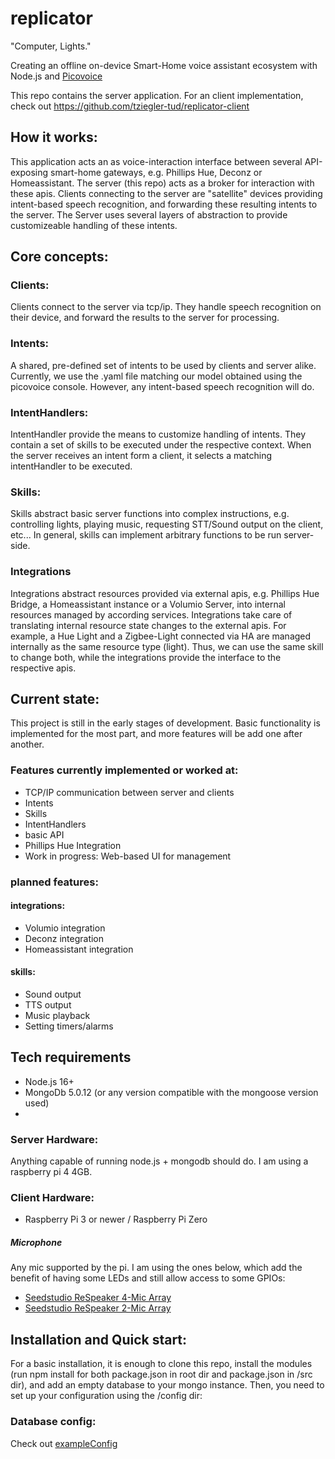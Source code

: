 # replicator

"Computer, Lights."

Creating an offline on-device Smart-Home voice assistant ecosystem with Node.js and [Picovoice](https://picovoice.ai)

This repo contains the server application. For an client implementation, check out https://github.com/tziegler-tud/replicator-client

## How it works:
This application acts an as voice-interaction interface between several API-exposing smart-home gateways, e.g. Phillips Hue, Deconz or Homeassistant.
The server (this repo) acts as a broker for interaction with these apis. Clients connecting to the server are "satellite" devices providing intent-based speech recognition, and forwarding these resulting intents to the server.
The Server uses several layers of abstraction to provide customizeable handling of these intents.

## Core concepts:

### Clients:
Clients connect to the server via tcp/ip. They handle speech recognition on their device, and forward the results to the server for processing.

### Intents:
A shared, pre-defined set of intents to be used by clients and server alike. Currently, we use the .yaml file matching our model obtained using the picovoice console. However, any intent-based speech recognition will do.

### IntentHandlers:
IntentHandler provide the means to customize handling of intents. They contain a set of skills to be executed under the respective context. When the server receives an intent form a client, it selects a matching intentHandler to be executed.

### Skills:
Skills abstract basic server functions into complex instructions, e.g. controlling lights, playing music, requesting STT/Sound output on the client, etc... In general, skills can implement arbitrary functions to be run server-side.

### Integrations
Integrations abstract resources provided via external apis, e.g. Phillips Hue Bridge, a Homeassistant instance or a Volumio Server, into internal resources managed by according services. Integrations take care of translating internal resource state changes to the external apis. For example, a Hue Light and a Zigbee-Light connected via HA are managed internally as the same resource type (light). Thus, we can use the same skill to change both, while the integrations provide the interface to the respective apis.

## Current state:
This project is still in the early stages of development. Basic functionality is implemented for the most part, and more features will be add one after another.


### Features currently implemented or worked at:
- TCP/IP communication between server and clients
- Intents
- Skills
- IntentHandlers
- basic API
- Phillips Hue Integration
- Work in progress: Web-based UI for management 

### planned features:
#### integrations:
- Volumio integration
- Deconz integration
- Homeassistant integration

#### skills:
- Sound output
- TTS output
- Music playback
- Setting timers/alarms

## Tech requirements
- Node.js 16+
- MongoDb 5.0.12 (or any version compatible with the mongoose version used)
- 
### Server Hardware:
Anything capable of running node.js + mongodb should do. I am using a raspberry pi 4 4GB. 

### Client Hardware:
- Raspberry Pi 3 or newer / Raspberry Pi Zero
##### Microphone
Any mic supported by the pi. I am using the ones below, which add the benefit of having some LEDs and still allow access to some GPIOs: 
- [Seedstudio ReSpeaker 4-Mic Array](https://wiki.seeedstudio.com/ReSpeaker_4_Mic_Array_for_Raspberry_Pi/)
- [Seedstudio ReSpeaker 2-Mic Array](https://wiki.seeedstudio.com/ReSpeaker_2_Mics_Pi_HAT/)

## Installation and Quick start:
For a basic installation, it is enough to clone this repo, install the modules (run npm install for both package.json in root dir and package.json in /src dir), and add an empty database to your mongo instance.
Then, you need to set up your configuration using the /config dir:
### Database config:
Check out [exampleConfig](https://github.com/tziegler-tud/replicator/tree/server-rework/exampleConfig)